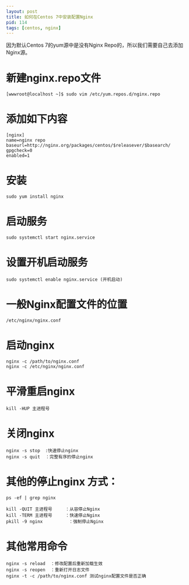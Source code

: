 ```yaml
---
layout: post
title: 如何在Centos 7中安装配置Nginx
pid: 114
tags: [centos, nginx]
---
```


因为默认Centos 7的yum源中是没有Nginx Repo的，所以我们需要自己去添加Nginx源。

# 新建nginx.repo文件

    [wwwroot@localhost ~]$ sudo vim /etc/yum.repos.d/nginx.repo

# 添加如下内容
    [nginx]
    name=nginx repo
    baseurl=http://nginx.org/packages/centos/$releasever/$basearch/
    gpgcheck=0
    enabled=1

# 安装
    sudo yum install nginx

# 启动服务
    sudo systemctl start nginx.service

# 设置开机启动服务
    sudo systemctl enable nginx.service (开机启动)

# 一般Nginx配置文件的位置
    /etc/nginx/nginx.conf

# 启动nginx
    nginx -c /path/to/nginx.conf
    nginx -c /etc/nginx/nginx.conf

# 平滑重启nginx
    kill -HUP 主进程号

# 关闭nginx
    nginx -s stop  :快速停止nginx
    nginx -s quit  ：完整有序的停止nginx

# 其他的停止nginx 方式：

    ps -ef | grep nginx

    kill -QUIT 主进程号     ：从容停止Nginx
    kill -TERM 主进程号     ：快速停止Nginx
    pkill -9 nginx          ：强制停止Nginx

# 其他常用命令
    nginx -s reload  ：修改配置后重新加载生效
    nginx -s reopen  ：重新打开日志文件
    nginx -t -c /path/to/nginx.conf 测试nginx配置文件是否正确
